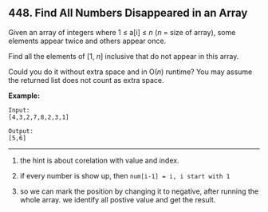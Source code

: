 ## 448. Find All Numbers Disappeared in an Array

Given an array of integers where 1 ≤ a[i] ≤ *n* (*n* = size of array), some elements appear twice and others appear once.

Find all the elements of [1, *n*] inclusive that do not appear in this array.

Could you do it without extra space and in O(*n*) runtime? You may assume the returned list does not count as extra space.

**Example:**

```
Input:
[4,3,2,7,8,2,3,1]

Output:
[5,6]
```

---

1. the hint is about corelation with value and index.

2. if every number is show up, then `num[i-1] = i, i start with 1`

3. so we can mark the position by changing it to negative, after running the whole array. we identify all postive value and get the result.

   
